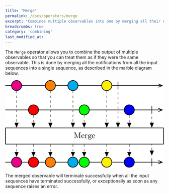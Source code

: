 ```yaml
---
title: "Merge"
permalink: /docs/operators/merge
excerpt: "Combines multiple observables into one by merging all their notifications."
breadcrumbs: true
category: 'combining'
last_modified_at: 
---
```


The `Merge` operator allows you to combine the output of multiple observables so that you can treat them as if they were the same observable. This is done by merging all the notifications from all the input sequences into a single sequence, as described in the marble diagram below.

![Merge operator](/assets/images/merge.svg)

The merged observable will terminate successfully when all the input sequences have terminated successfully, or exceptionally as soon as any sequence raises an error.